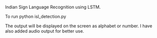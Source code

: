 Indian Sign Language Recognition using LSTM.

To run 
python isl_detection.py

The output will be displayed on the screen as alphabet or number.
I have also added audio output for better use.
